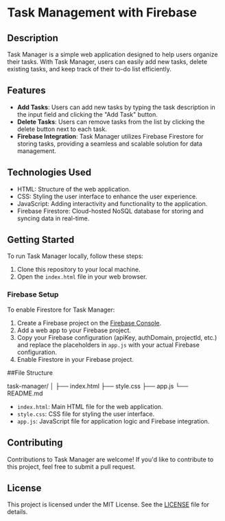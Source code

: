 # Task Management with Firebase

## Description

Task Manager is a simple web application designed to help users organize their tasks. With Task Manager, users can easily add new tasks, delete existing tasks, and keep track of their to-do list efficiently.

## Features

- **Add Tasks**: Users can add new tasks by typing the task description in the input field and clicking the "Add Task" button.
- **Delete Tasks**: Users can remove tasks from the list by clicking the delete button next to each task.
- **Firebase Integration**: Task Manager utilizes Firebase Firestore for storing tasks, providing a seamless and scalable solution for data management.

## Technologies Used

- HTML: Structure of the web application.
- CSS: Styling the user interface to enhance the user experience.
- JavaScript: Adding interactivity and functionality to the application.
- Firebase Firestore: Cloud-hosted NoSQL database for storing and syncing data in real-time.

## Getting Started

To run Task Manager locally, follow these steps:

1. Clone this repository to your local machine.
2. Open the `index.html` file in your web browser.

### Firebase Setup

To enable Firestore for Task Manager:

1. Create a Firebase project on the [Firebase Console](https://console.firebase.google.com/).
2. Add a web app to your Firebase project.
3. Copy your Firebase configuration (apiKey, authDomain, projectId, etc.) and replace the placeholders in `app.js` with your actual Firebase configuration.
4. Enable Firestore in your Firebase project.

##File Structure 

task-manager/
│
├── index.html
├── style.css
├── app.js
└── README.md


- `index.html`: Main HTML file for the web application.
- `style.css`: CSS file for styling the user interface.
- `app.js`: JavaScript file for application logic and Firebase integration.

## Contributing

Contributions to Task Manager are welcome! If you'd like to contribute to this project, feel free to submit a pull request.

## License

This project is licensed under the MIT License. See the [LICENSE](LICENSE) file for details.



